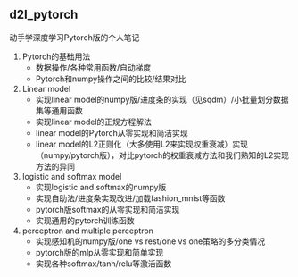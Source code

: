## d2l_pytorch
动手学深度学习Pytorch版的个人笔记

1. Pytorch的基础用法
	- 数据操作/各种常用函数/自动梯度
	- Pytorch和numpy操作之间的比较/结果对比
2. Linear model
	- 实现linear model的numpy版/进度条的实现（见sqdm）/小批量划分数据集等通用函数
	- 实现linear model的正规方程解法
	- linear model的Pytorch从零实现和简洁实现
	- linear model的L2正则化（大多使用L2来实现权重衰减）实现（numpy/pytorch版），对比pytorch的权重衰减方法和我们熟知的L2实现方法的异同
3. logistic and softmax model
	- 实现logistic and softmax的numpy版
	- 实现自助法/进度条实现改进/加载fashion_mnist等函数
	- pytorch版softmax的从零实现和简洁实现
	- 实现通用的pytorch训练函数
4. perceptron and multiple perceptron
	- 实现感知机的numpy版/one vs rest/one vs one策略的多分类情况
	- pytorch版的mlp从零实现和简单实现
	- 实现各种softmax/tanh/relu等激活函数

